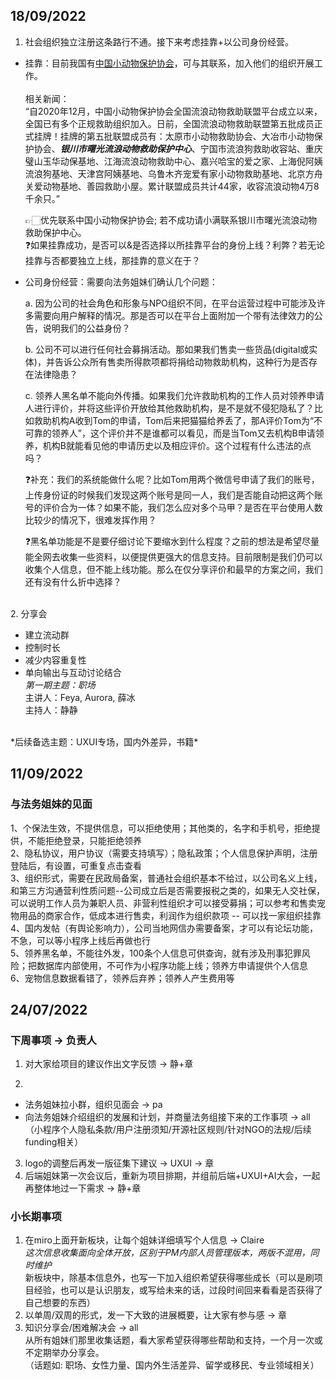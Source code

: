 
## 18/09/2022  
1. 社会组织独立注册这条路行不通。接下来考虑挂靠+以公司身份经营。  
- 挂靠：目前我国有[中国小动物保护协会](http://www.csapa.org/index.jhtml)，可与其联系，加入他们的组织开展工作。  
<br>相关新闻：<br>“自2020年12月，中国小动物保护协会全国流浪动物救助联盟平台成立以来，全国已有多个正规救助组织加入。日前，全国流浪动物救助联盟第五批成员正式挂牌！挂牌的第五批联盟成员有：太原市小动物救助协会、大冶市小动物保护协会、*<b>银川市曙光流浪动物救助保护中心</b>*、宁国市流浪狗救助收容站、重庆璧山玉华动保基地、江海流浪动物救助中心、嘉兴哈宝的爱之家、上海倪阿姨流浪狗基地、天津宫阿姨基地、乌鲁木齐宠爱有家小动物救助基地、北京方舟关爱动物基地、善园救助小屋。累计联盟成员共计44家，收容流浪动物4万8千余只。”
  
  👉🏻优先联系中国小动物保护协会; 若不成功请小满联系银川市曙光流浪动物救助保护中心。  
  ❓如果挂靠成功，是否可以&是否选择以所挂靠平台的身份上线？利弊？若无论挂靠与否都要独立上线，那挂靠的意义在于？

- 公司身份经营：需要向法务姐妹们确认几个问题：  

  a. 因为公司的社会角色和形象与NPO组织不同，在平台运营过程中可能涉及许多需要向用户解释的情况。那是否可以在平台上面附加一个带有法律效力的公告，说明我们的公益身份？ 
  
  b. 公司不可以进行任何社会募捐活动。那如果我们售卖一些货品(digital或实体)，并告诉公众所有售卖所得款项都将捐给动物救助机构，这种行为是否存在法律隐患？  
  
  c. 领养人黑名单不能向外传播。如果我们允许救助机构的工作人员对领养申请人进行评价，并将这些评价开放给其他救助机构，是不是就不侵犯隐私了？比如救助机构A收到Tom的申请，Tom后来把猫猫给养丢了，那A评价Tom为“不可靠的领养人”，这个评价并不是谁都可以看见，而是当Tom又去机构B申请领养，机构B就能看见他的申请历史以及相应评价。这个过程有什么违法的点吗？  
  
  ❓补充：我们的系统能做什么呢？比如Tom用两个微信号申请了我们的账号，上传身份证的时候我们发现这两个账号是同一人，我们是否能自动把这两个账号的评价合为一体？如果不能，我们怎么应对多个马甲？是否在平台使用人数比较少的情况下，很难发挥作用？  
  
  ❓黑名单功能是不是要仔细讨论下要缩水到什么程度？之前的想法是希望尽量能全网去收集一些资料，以便提供更强大的信息支持。目前限制是我们仍可以收集个人信息，但不能上线功能。那么在仅分享评价和最早的方案之间，我们还有没有什么折中选择？

<br>
2. 分享会  

- 建立流动群
- 控制时长
- 减少内容重复性
- 单向输出与互动讨论结合<br>
*第一期主题：职场*  
主讲人：Feya, Aurora, 薛冰  
主持人：静静  
<br>
*后续备选主题：UXUI专场，国内外差异，书籍*
  


## 11/09/2022
### 与法务姐妹的见面
1、个保法生效，不提供信息，可以拒绝使用；其他类的，名字和手机号，拒绝提供，不能拒绝登录，只能拒绝领养  
2、隐私协议，用户协议（需要支持填写）；隐私政策；个人信息保护声明，注册登陆后，有设置，可重复点击查看  
3、组织形式，需要在民政局备案，普通社会组织基本不给过，以公司名义上线，和第三方沟通营利性质问题--公司成立后是否需要报税之类的，如果无人交社保，可以说明工作人员为兼职人员、非营利性组织才可以接受募捐；可以参考和售卖宠物用品的商家合作，低成本进行售卖，利润作为组织款项 -- 可以找一家组织挂靠  
4、国内发帖（有舆论影响力），公司当地网信办需要备案，才可以有论坛功能，不急，可以等小程序上线后再做也行  
5、领养黑名单，不能往外发，100条个人信息可供查询，就有涉及刑事犯罪风险；把数据库内部使用，不可作为小程序功能上线；领养方申请提供个人信息  
6、宠物信息数据看错了，领养后弃养；领养人产生费用等


## 24/07/2022
### 下周事项 -> 负责人
1. 对大家给项目的建议作出文字反馈 -> 静+章

2.
  - 法务姐妹拉小群，组织见面会 -> pa  
  - 向法务姐妹介绍组织的发展和计划，并商量法务组接下来的工作事项  -> all  
（小程序个人隐私条款/用户注册须知/开源社区规则/针对NGO的法规/后续funding相关）

3. logo的调整后再发一版征集下建议 -> UXUI -> 章  
4. 后端姐妹第一次会议后，重新为项目排期，并组前后端+UXUI+AI大会，一起再整体地过一下需求 -> 静+章  

### 小长期事项 
1. 在miro上面开新板块，让每个姐妹详细填写个人信息 -> Claire  
*这次信息收集面向全体开放，区别于PM内部人员管理版本，两版不混用，同时维护*  
新板块中，除基本信息外，也写一下加入组织希望获得哪些成长（可以是刷项目经验，也可以是认识朋友，或写给未来的话，过段时间回来看看是否获得了自己想要的东西）
2. 以单周/双周的形式，发一下大致的进展概要，让大家有参与感 -> 章
3. 知识分享会/困难解决会 -> all  
从所有姐妹们那里收集话题，看大家希望获得哪些帮助和支持，一个月一次或不定期举办分享会。  
（话题如: 职场、女性力量、国内外生活差异、留学或移民、专业领域相关）
